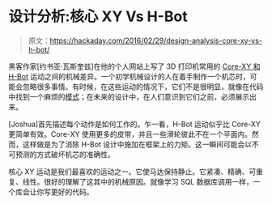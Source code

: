 # 设计分析:核心 XY Vs H-Bot

> 原文：<https://hackaday.com/2016/02/29/design-analysis-core-xy-vs-h-bot/>

黑客作家[约书亚·瓦斯奎兹]在他的个人网站上写了 3D 打印机常用的 [Core-XY 和 H-Bot](http://www.doublejumpelectric.com/projects/core_xy/2014-07-15-core_xy/) 运动之间的机械差异。一个初学机械设计的人在着手制作一个机芯时，可能会忽略很多事情。有时候，在这些运动的情况下，它们不是很明显，就像在代码中找到一个麻烦的[模式](http://hackaday.com/2015/11/13/code-craft-embedding-c-timing-virtual-functions/)；在未来的设计中，在人们意识到它们之前，必须展示出来。

[Joshua]首先描述每个动作是如何工作的。乍一看，H-Bot 运动似乎比 Core-XY 更简单有效。Core-XY 使用更多的皮带，并且一些滑轮彼此不在一个平面内。然而，这样做是为了消除 H-Bot 设计中施加在框架上的力矩。这一瞬间可能会以不可预测的方式破坏机芯的准确性。

核心 XY 运动是我们最喜欢的运动之一。它使马达保持静止。它紧凑、精确、可重复、线性。很好的理解了这其中的机械原因。就像学习 SQL 数据库调用一样，一个库会让你写更好的代码。